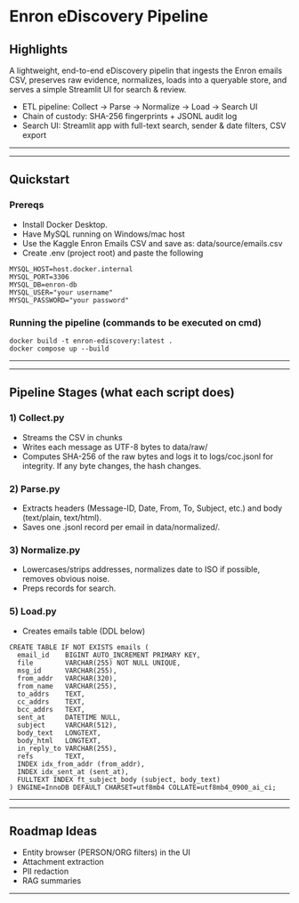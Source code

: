 # Enron eDiscovery Pipeline

## Highlights

A lightweight, end-to-end eDiscovery pipelin that ingests the Enron emails CSV, preserves raw evidence, normalizes, loads into a queryable store, and serves a simple Streamlit UI for search & review.

- ETL pipeline: Collect -> Parse -> Normalize -> Load → Search UI
- Chain of custody: SHA-256 fingerprints + JSONL audit log
- Search UI: Streamlit app with full-text search, sender & date filters, CSV export
---

---
## Quickstart

### Prereqs
- Install Docker Desktop.
- Have MySQL running on Windows/mac host
- Use the Kaggle Enron Emails CSV and save as: data/source/emails.csv
- Create .env (project root) and paste the following
```
MYSQL_HOST=host.docker.internal
MYSQL_PORT=3306
MYSQL_DB=enron-db
MYSQL_USER="your username"
MYSQL_PASSWORD="your password"
```

### Running the pipeline (commands to be executed on cmd)
```
docker build -t enron-ediscovery:latest .
docker compose up --build
```
---

---
## Pipeline Stages (what each script does)

### 1) Collect.py
- Streams the CSV in chunks
- Writes each message as UTF-8 bytes to data/raw/
- Computes SHA-256 of the raw bytes and logs it to logs/coc.jsonl for integrity. If any byte changes, the hash changes.

### 2) Parse.py
- Extracts headers (Message-ID, Date, From, To, Subject, etc.) and body (text/plain, text/html).
- Saves one .jsonl record per email in data/normalized/.

### 3) Normalize.py 
- Lowercases/strips addresses, normalizes date to ISO if possible, removes obvious noise.
- Preps records for search.

### 5) Load.py
- Creates emails table (DDL below)
```
CREATE TABLE IF NOT EXISTS emails (
  email_id    BIGINT AUTO_INCREMENT PRIMARY KEY,
  file        VARCHAR(255) NOT NULL UNIQUE,
  msg_id      VARCHAR(255),
  from_addr   VARCHAR(320),
  from_name   VARCHAR(255),
  to_addrs    TEXT,
  cc_addrs    TEXT,
  bcc_addrs   TEXT,
  sent_at     DATETIME NULL,
  subject     VARCHAR(512),
  body_text   LONGTEXT,
  body_html   LONGTEXT,
  in_reply_to VARCHAR(255),
  refs        TEXT,
  INDEX idx_from_addr (from_addr),
  INDEX idx_sent_at (sent_at),
  FULLTEXT INDEX ft_subject_body (subject, body_text)
) ENGINE=InnoDB DEFAULT CHARSET=utf8mb4 COLLATE=utf8mb4_0900_ai_ci;
```
---

---
## Roadmap Ideas
- Entity browser (PERSON/ORG filters) in the UI
- Attachment extraction
- PII redaction
- RAG summaries
---
